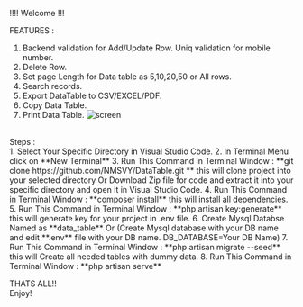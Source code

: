 !!!! Welcome !!!

FEATURES :
1. Backend validation for Add/Update Row. Uniq validation for mobile number.
2. Delete Row.
3. Set page Length for Data table as 5,10,20,50 or All rows.
4. Search records.
5. Export DataTable to CSV/EXCEL/PDF.
6. Copy Data Table.
7. Print Data Table.
![screen](https://user-images.githubusercontent.com/75966834/137461312-71c7333b-7447-4bd7-852f-4c2151ff443f.jpg)
<br>
Steps :<br>
1. Select Your Specific Directory in Visual Studio Code.
2. In Terminal Menu click on **New Terminal**
3. Run This Command in Terminal Window : **git clone https://github.com/NMSVY/DataTable.git **  this will clone project into your selected directory
    Or Download Zip file for code and extract it into your specific directory and open it in Visual Studio Code.
4. Run This Command in Terminal Window : **composer install** this will install all dependencies.
5. Run This Command in Terminal Window : **php artisan key:generate** this will generate key for your project in .env file.
6. Create Mysql Databse Named as **data_table**  Or (Create Mysql database with your DB name and edit **.env** file with your DB name. DB_DATABASE=Your DB Name)
7. Run This Command in Terminal Window : **php artisan migrate --seed** this will Create all needed tables with dummy data.
8. Run This Command in Terminal Window : **php artisan serve**

THATS ALL!!<br>
Enjoy!


